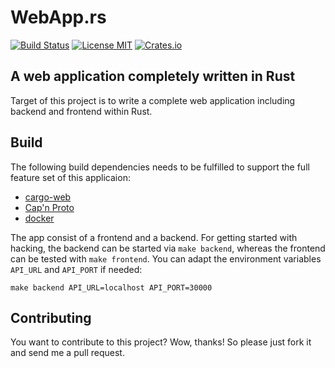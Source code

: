 # WebApp.rs
[![Build Status](https://travis-ci.org/saschagrunert/webapp.rs.svg)](https://travis-ci.org/saschagrunert/webapp.rs) [![License MIT](https://img.shields.io/badge/license-MIT-blue.svg)](https://github.com/saschagrunert/webapp.rs/blob/master/LICENSE) [![Crates.io](https://img.shields.io/crates/v/webapp.svg)](https://crates.io/crates/webapp)
## A web application completely written in Rust
Target of this project is to write a complete web application including backend
and frontend within Rust.

## Build
The following build dependencies needs to be fulfilled to support the full
feature set of this applicaion:

- [cargo-web](https://github.com/koute/cargo-web)
- [Cap'n Proto](https://capnproto.org)
- [docker](https://docker.com)

The app consist of a frontend and a backend. For getting started with hacking,
the backend can be started via `make backend`, whereas the frontend can be
tested with `make frontend`. You can adapt the environment variables `API_URL`
and `API_PORT` if needed:

```console
make backend API_URL=localhost API_PORT=30000
```

## Contributing
You want to contribute to this project? Wow, thanks! So please just fork it and
send me a pull request.
